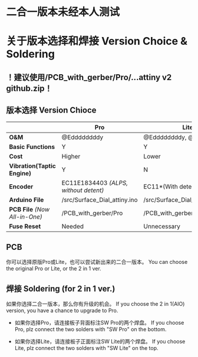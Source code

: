 # 二合一版本未经本人测试

# 关于版本选择和焊接 Version Choice & Soldering

## **！建议使用/PCB_with_gerber/Pro/...attiny v2 github.zip！**

## 版本选择 Version Chioce

|                              | Pro                                  | Lite                              |
| ---------------------------- | ------------------------------------ | --------------------------------- |
| **O&M**                      | @Eddddddddy            | @Eddddddddy, @leostudiooo         |
| **Basic Functions**          | Y                                    | Y                                 |
| **Cost**                     | Higher                               | Lower                             |
| **Vibration(Taptic Engine)** | Y                                    | N                                 |
| **Encoder**                  | EC11E1834403 _(ALPS, without detent)_ | EC11*(With detent)*               |
| **Arduino File**             | /src/Surface_Dial_attiny.ino         | /src/Surface_Dial_attiny_Lite.ino |
| **PCB File** _(Now All-in-One)_                 | /PCB_with_gerber/Pro | /PCB_with_gerber/Lite |
| **Fuse Reset**               | Needed                               | Unnecessary                       |

## PCB

你可以选择原版Pro或Lite，也可以尝试新出来的二合一版本。
You can choose the original Pro or Lite, or the 2 in 1 ver.

## 焊接 Soldering (for 2 in 1 ver.)

如果你选择二合一版本，那么你有升级的机会。
If you choose the 2 in 1(AIO) version, you have a chance to upgrade to Pro.

- 如果你选择Pro，请连接板子背面标注SW Pro的两个焊盘。
If you choose Pro, plz connect the two solders with "SW Pro" on the bottom.

- 如果你选择Lite，请连接板子正面标注SW Lite的两个焊盘。
If you choose Lite, plz connect the two solders with "SW Lite" on the top.
